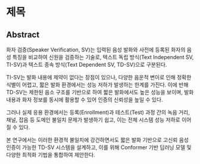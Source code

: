 # 제목

## Abstract

화자 검증(Speaker Verification, SV)는 입력된 음성 발화와 사전에 등록된 화자의 음성 특징을 비교하여 신원을 검증하는 기술로, 텍스트 독립 방식(Text Independent SV, TI-SV)과 텍스트 종속 방식(Text Dependent SV, TD-SV)으로 구분된다. 

TI-SV는 발화 내용에 제약이 없다는 장점이 있으나, 다양한 음운적 변이로 인해 정확한 식별이 어렵고, 짧은 발화 환경에서는 성능 저하가 발생하는 한계를 가진다.
이에 반해 TD-SV는 제한된 음소 구조를 기반으로 하여 짧은 발화에서도 높은 성능을 보이며, 발화 내용과 화자 정보를 동시에 활용할 수 있어 인증의 신뢰성을 높일 수 있다.

그러나 실제 응용 환경에서는 등록(Enrollment)과 테스트(Test) 과정 간의 녹음 거리, 채널, 잡음 등 도메인 불일치 문제가 발생하기 쉽고, 이는 전체 시스템 성능 저하로 이어질 수 있다.

본 연구에서는 이러한 환경적 불일치에 강건하면서도 짧은 발화 기반으로 고신뢰 음성 인증이 가능한 TD-SV 시스템을 설계하고, 이를 위해 Conformer 기반 딥러닝 모델 및 다양한 최적화 기법을 통합하여 제안한다.

